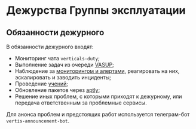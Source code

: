# Дежурства Группы эксплуатации

## Обязанности дежурного

В обязанности дежурного входят:
* Мониторинг чата `verticals-duty`;
* Выполнение задач из очереди [VASUP](https://st.yandex-team.ru/agile/board/5278);
* Наблюдение за [мониторингом и алертами](../services/metrics-and-monitoring/juggler-monitoring.md), реагировать на них, эскалировать и заводить инциденты;
* Проведение [учений](drills.md);
* Обновление пакетов через [aptly](../iaas/aptly.md);
* Решение иных проблем, с которыми приходят к дежурному, или передача ответственным за проблемные сервисы.

Для анонса проблем и предстоящих работ используется телеграм-бот `vertis-announcement-bot`.
